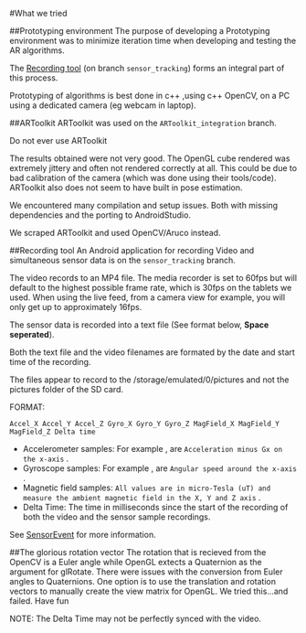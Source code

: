 #What we tried

##Prototyping environment
The purpose of developing a Prototyping environment was to minimize iteration time when developing and testing
the AR algorithms.

The [Recording tool](#RecordingT) (on branch `sensor_tracking`) forms an integral part of this process.

Prototyping of algorithms is best done in c++ ,using c++ OpenCV, on a PC using a dedicated camera (eg webcam in laptop).

##ARToolkit
ARToolkit was used on the `ARToolkit_integration` branch.

Do not ever use ARToolkit

The results obtained were not very good. The OpenGL cube rendered was extremely jittery and often not rendered correctly at all.
This could be due to bad calibration of the camera (which was done using their tools/code).
ARToolkit also does not seem to have built in pose estimation.

We encountered many compilation and setup issues. Both with missing dependencies and the porting to AndroidStudio.

We scraped ARToolkit and used OpenCV/Aruco instead.


##<a name=RecordingT>Recording tool</a>
An Android application for recording Video and simultaneous sensor data is on the `sensor_tracking` branch.

The video records to an MP4 file. The media recorder is set to 60fps but will default to the highest possible frame rate, which is 30fps on the tablets we used.
When using the live feed, from a camera view for example, you will only get up to approximately 16fps.

The sensor data is recorded into a text file (See format below, **Space seperated**).

Both the text file and the video filenames are formated by the date and start time of the recording.

The files appear to record to the /storage/emulated/0/pictures and not the pictures folder of the SD card.

FORMAT:

```Accel_X Accel_Y Accel_Z Gyro_X Gyro_Y Gyro_Z MagField_X MagField_Y MagField_Z Delta time ```

* Accelerometer samples: For example <Accel X>, are `Acceleration minus Gx on the x-axis` .
* Gyroscope samples: For example <Gyro X>, are `Angular speed around the x-axis` .
* Magnetic field samples: `All values are in micro-Tesla (uT) and measure the ambient magnetic field in the X, Y and Z axis` .
* Delta Time: The time in milliseconds since the start of the recording of both the video and the sensor sample recordings.

See [SensorEvent](http://developer.android.com/reference/android/hardware/SensorEvent.html "SensorEvent API page on developer.android") for more information.

##The glorious rotation vector
The rotation that is recieved from the OpenCV is a Euler angle while OpenGL extects a Quaternion as the argument for glRotate. There were issues with the conversion from Euler angles to Quaternions. One option is to use the translation and rotation vectors to manually create the view matrix for OpenGL. We tried this...and failed. Have fun

NOTE: The Delta Time may not be perfectly synced with the video.

